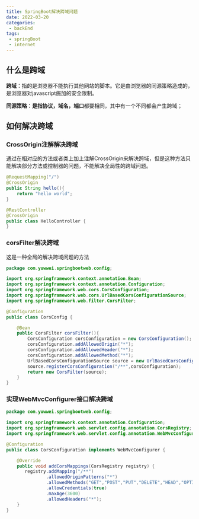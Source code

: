 ```yaml
---
title: SpringBoot解决跨域问题
date: 2022-03-20
categories:
 - backEnd
tags:
 - springBoot
 - internet
---
```



## 什么是跨域

**跨域**：指的是浏览器不能执行其他网站的脚本。它是由浏览器的同源策略造成的，是浏览器对javascript施加的安全限制。

**同源策略：**是指**协议，域名，端口**都要相同，其中有一个不同都会产生跨域；

## 如何解决跨域

### CrossOrigin注解解决跨域

通过在相对应的方法或者类上加上注解CrossOrigin来解决跨域，但是这种方法只能解决部分方法或控制器的问题，不能解决全局性的跨域问题。

```java
@RequestMapping("/")
@CrossOrigin
public String hello(){
    return "hello world";
}
```

```java
@RestController
@CrossOrigin
public class HelloController {
}
```

### corsFilter解决跨域

这是一种全局的解决跨域问题的方法

```java
package com.yuwwei.springbootweb.config;

import org.springframework.context.annotation.Bean;
import org.springframework.context.annotation.Configuration;
import org.springframework.web.cors.CorsConfiguration;
import org.springframework.web.cors.UrlBasedCorsConfigurationSource;
import org.springframework.web.filter.CorsFilter;

@Configuration
public class CorsConfig {

    @Bean
    public CorsFilter corsFilter(){
        CorsConfiguration corsConfiguration = new CorsConfiguration();
        corsConfiguration.addAllowedOrigin("*");
        corsConfiguration.addAllowedHeader("*");
        corsConfiguration.addAllowedMethod("*");
        UrlBasedCorsConfigurationSource source = new UrlBasedCorsConfigurationSource();
        source.registerCorsConfiguration("/**",corsConfiguration);
        return new CorsFilter(source);
    }
}

```

### 实现WebMvcConfigurer接口解决跨域

```java
package com.yuwwei.springbootweb.config;

import org.springframework.context.annotation.Configuration;
import org.springframework.web.servlet.config.annotation.CorsRegistry;
import org.springframework.web.servlet.config.annotation.WebMvcConfigurer;

@Configuration
public class CorsConfiguration implements WebMvcConfigurer {

    @Override
    public void addCorsMappings(CorsRegistry registry) {
       registry.addMapping("/**")
               .allowedOriginPatterns("*")
               .allowedMethods("GET","POST","PUT","DELETE","HEAD","OPTIONS")
               .allowCredentials(true)
               .maxAge(3600)
               .allowedHeaders("*");
    }
}
```